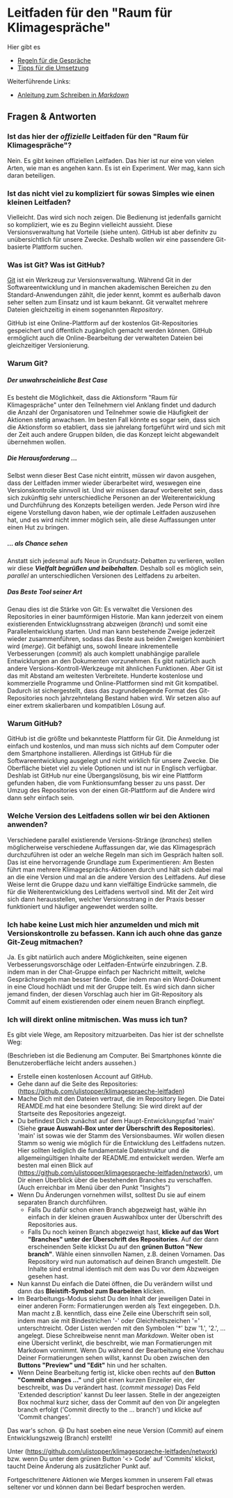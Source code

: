 Leitfaden für den "Raum für Klimagespräche" 
===========================================

Hier gibt es
* [Regeln für die Gespräche](Regeln.md)
* [Tipps für die Umsetzung](Tipps.md)

Weiterführende Links:
* [Anleitung zum Schreiben in _Markdown_](https://www.markdownguide.org/basic-syntax/)

Fragen & Antworten
------------------

### Ist das hier der _offizielle_ Leitfaden für den "Raum für Klimagespräche"?

Nein. Es gibt keinen offiziellen Leitfaden. Das hier ist nur eine von vielen Arten, wie man es angehen kann. Es ist ein Experiment. Wer mag, kann sich daran beteiligen.

### Ist das nicht viel zu kompliziert für sowas Simples wie einen kleinen Leitfaden?

Vielleicht. Das wird sich noch zeigen. Die Bedienung ist jedenfalls garnicht so kompliziert, wie es zu Beginn vielleicht aussieht. Diese Versionsverwaltung hat Vorteile (siehe unten). GitHub ist aber definitv zu unübersichtlich für unsere Zwecke. Deshalb wollen wir eine passendere Git-basierte Plattform suchen.

### Was ist Git? Was ist GitHub?

[Git](https://git-scm.com) ist ein Werkzeug zur Versionsverwaltung. Während Git in der Softwareentwicklung und in manchen akademischen Bereichen zu den Standard-Anwendungen zählt, die jeder kennt, kommt es außerhalb davon seher selten zum Einsatz und ist kaum bekannt.
Git verwaltet mehrere Dateien gleichzeitig in einem sogenannten _Repository_.

GitHub ist eine Online-Plattform auf der kostenlos Git-Repositories gespeichert und öffentlich zugänglich gemacht werden können. GitHub ermöglicht auch die Online-Bearbeitung der verwalteten Dateien bei gleichzeitiger Versionierung.

### Warum Git?

##### Der unwahrscheinliche Best Case
Es besteht die Möglichkeit, dass die Aktionsform "Raum für Klimagespräche" unter den Teilnehmern viel Anklang findet und dadurch die Anzahl der Organisatoren und Teilnehmer sowie die Häufigkeit der Aktionen stetig anwachsen. Im besten Fall könnte es sogar sein, dass sich die Aktionsform so etabliert, dass sie jahrelang fortgeführt wird und sich mit der Zeit auch andere Gruppen bilden, die das Konzept leicht abgewandelt übernehmen wollen.

##### Die Herausforderung ...
Selbst wenn dieser Best Case nicht eintritt, müssen wir davon ausgehen, dass der Leitfaden immer wieder überarbeitet wird, weswegen eine Versionskontrolle sinnvoll ist. Und wir müssen darauf vorbereitet sein, dass sich zukünftig sehr unterschiedliche Personen an der Weiterentwicklung und Durchführung des Konzepts beteiligen werden. Jede Person wird ihre eigene Vorstellung davon haben, wie der optimale Leitfaden auszusehen hat, und es wird nicht immer möglich sein, alle diese Auffassungen unter einen Hut zu bringen.

##### ... als Chance sehen
Anstatt sich jedesmal aufs Neue in Grundsatz-Debatten zu verlieren, wollen wir diese ***Vielfalt begrüßen und beibehalten***. Deshalb soll es möglich sein, _parallel_ an unterschiedlichen Versionen des Leitfadens zu arbeiten. 

##### Das Beste Tool seiner Art
Genau dies ist die Stärke von Git: Es verwaltet die Versionen des Repositories in einer baumförmigen Historie. Man kann jederzeit von einem existierenden Entwicklugnsstrang abzweigen (_branch_) und somit eine Parallelentwicklung starten. Und man kann bestehende Zweige jederzeit wieder zusammenführen, sodass das Beste aus beiden Zweigen kombiniert wird (_merge_).
Git befähigt uns, sowohl lineare inkrementelle Verbesserungen (_commit_) als auch komplett unabhängige parallele Entwicklungen an den Dokumenten vorzunehmen. Es gibt natürlich auch andere Versions-Kontroll-Werkzeuge mit ähnlichen Funktionen. Aber Git ist das mit Abstand am weitesten Verbreitete. Hunderte kostenlose und kommerzielle Programme und Online-Plattformen sind mit Git kompatibel. Dadurch ist sichergestellt, dass das zugrundeliegende Format des Git-Repositories noch jahrzehntelang Bestand haben wird. Wir setzen also auf einer extrem skalierbaren und kompatiblen Lösung auf.

### Warum GitHub?

GitHub ist die größte und bekannteste Plattform für Git. Die Anmeldung ist einfach und kostenlos, und man muss sich nichts auf dem Computer oder dem Smartphone installieren.
Allerdings ist GitHub für die Softwareentwicklung ausgelegt und nicht wirklich für unsere Zwecke. Die Oberfläche bietet viel zu viele Optionen und ist nur in Englisch verfügbar.
Deshlab ist GitHub nur eine Übergangslösung, bis wir eine Plattform gefunden haben, die vom Funktionsumfang besser zu uns passt.
Der Umzug des Repositories von der einen Git-Plattform auf die Andere wird dann sehr einfach sein.

### Welche Version des Leitfadens sollen wir bei den Aktionen anwenden?

Verschiedene parallel existierende Versions-Stränge (_branches_) stellen möglicherweise verschiedene Auffassungen dar, wie das Klimagespräch durchzuführen ist oder an welche Regeln man sich im Gespräch halten soll. Das ist eine hervorragende Grundlage zum Experimentieren: Am Besten führt man mehrere Klimagesprächs-Aktionen durch und hält sich dabei mal an die eine Version und mal an die andere Version des Leitfadens. Auf diese Weise lernt die Gruppe dazu und kann vielfältige Eindrücke sammeln, die für die Weiterentwicklung des Leitfadens wertvoll sind. Mit der Zeit wird sich dann herausstellen, welcher Versionsstrang in der Praxis besser funktioniert und häufiger angewendet werden sollte.

### Ich habe keine Lust mich hier anzumelden und mich mit Versionskontrolle zu befassen. Kann ich auch ohne das ganze Git-Zeug mitmachen?

Ja. Es gibt natürlich auch andere Möglichkeiten, seine eigenen Verbesserungsvorschäge oder Leitfaden-Entwürfe einzubringen. Z.B. indem man in der Chat-Gruppe einfach per Nachricht mitteilt, welche Gesprächsregeln man besser fände. Oder indem man ein Word-Dokument in eine Cloud hochlädt und mit der Gruppe teilt. Es wird sich dann sicher jemand finden, der diesen Vorschlag auch hier im Git-Repository als Commit auf einem existierenden oder einem neuen Branch einpflegt.

### Ich will direkt online mitmischen. Was muss ich tun?

Es gibt viele Wege, am Repository mitzuarbeiten. Das hier ist der schnellste Weg:

(Beschrieben ist die Bedienung am Computer. Bei Smartphones könnte die Benutzeroberfläche leicht anders aussehen.)
* Erstelle einen kostenlosen Account auf GitHub.
* Gehe dann auf die Seite des Repositories: (https://github.com/ulistopper/klimagespraeche-leitfaden)
* Mache Dich mit den Dateien vertraut, die im Repository liegen. Die Datei REAMDE.md hat eine besondere Stellung: Sie wird direkt auf der Startseite des Repositories angezeigt.
* Du befindest Dich zunächst auf dem Haupt-Entwicklungspfad 'main' (Siehe **graue Auswahl-Box unter der Überschrift des Repositories**). 'main' ist sowas wie der Stamm des Versionsbaumes. Wir wollen diesen Stamm so wenig wie möglich für die Entwicklung des Leitfadens nutzen. Hier sollten lediglich die fundamentale Dateistruktur und die allgemeingültigen Inhalte der README.md entwickelt werden. Werfe am besten mal einen Blick auf (https://github.com/ulistopper/klimagespraeche-leitfaden/network), um Dir einen Überblick über die bestehenden Branches zu verschaffen. (Auch erreichbar im Menü über den Punkt "Insights")
* Wenn Du Änderungen vornehmen willst, solltest Du sie auf einem separaten Branch durchführen.
  * Falls Du dafür schon einen Branch abgezweigt hast, wähle ihn einfach in der kleinen grauen Auswahlbox unter der Überschrift des Repositories aus.
  * Falls Du noch keinen Branch abgezweigt hast, **klicke auf das Wort "Branches" unter der Überschrift des Repositories**. Auf der dann erscheinenden Seite klickst Du auf den **grünen Button "New branch"**. Wähle einen sinnvollen Namen, z.B. deinen Vornamen. Das Repository wird nun automatisch auf deinen Branch umgestellt. Die Inhalte sind erstmal identisch mit dem was Du vor dem Abzweigen gesehen hast.
* Nun kannst Du einfach die Datei öffnen, die Du verändern willst und dann das **Bleistift-Symbol zum Bearbeiten** klicken.
* Im Bearbeitungs-Modus siehst Du den Inhalt der jeweiligen Datei in einer anderen Form: Formatierungen werden als Text eingegeben. D.h. Man macht z.B. kenntlich, dass eine Zeile eine Überschrift sein soll, indem man sie mit Bindestrichen '-' oder Gleichheitszeichen '=' unterschtreicht. Oder Listen werden mit den Symbolen '*' bzw '1.', '2.', ... angelegt. Diese Schreibweise nennt man _Markdown_. Weiter oben ist eine Übersicht verlinkt, die beschreibt, wie man Formatierungen mit Markdown vornimmt. Wenn Du während der Bearbeitung eine Vorschau Deiner Formatierungen sehen willst, kannst Du oben zwischen den **Buttons "Preview" und "Edit"** hin und her schalten.
* Wenn Deine Bearbeitung fertig ist, klicke oben rechts auf den **Button "Commit changes ..."** und gibt einen kurzen Einzeiler ein, der beschreibt, was Du verändert hast. (_commit message_) Das Feld 'Extended description' kannst Du leer lassen. Stelle in der angezeigten Box nochmal kurz sicher, dass der Commit auf den von Dir angelegten branch erfolgt ('Commit directly to the ... branch') und klicke auf 'Commit changes'.

Das war's schon. :smiley: Du hast soeben eine neue Version (Commit) auf einem Entwicklungszweig (Branch) erstellt!

Unter (https://github.com/ulistopper/klimagespraeche-leitfaden/network) bzw. wenn Du unter dem grünen Button '<> Code' auf 'Commits' klickst, taucht Deine Änderung als zusätzlicher Punkt auf.

Fortgeschrittenere Aktionen wie Merges kommen in unserem Fall etwas seltener vor und können dann bei Bedarf besprochen werden.

